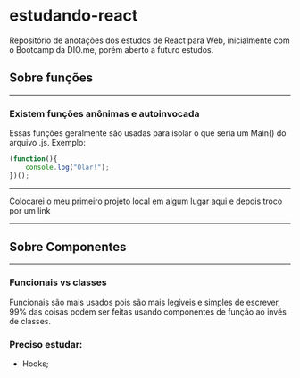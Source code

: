 # estudando-react
Repositório de anotações dos estudos de React para Web, inicialmente com o Bootcamp da DIO.me, porém aberto a futuro estudos.



## Sobre funções
---
### Existem funções anônimas e autoinvocada
Essas funções geralmente são usadas para isolar o que seria um Main() do arquivo .js. Exemplo:
```javascript
(function(){
    console.log("Olar!");
})();
```

---

Colocarei o meu primeiro projeto local em algum lugar aqui e depois troco por um link

------------

## Sobre Componentes
---
### Funcionais vs classes

Funcionais são mais usados pois são mais legíveis e simples de escrever, 99% das coisas podem ser feitas usando componentes de função ao invés de classes.

### Preciso estudar:
 * Hooks;